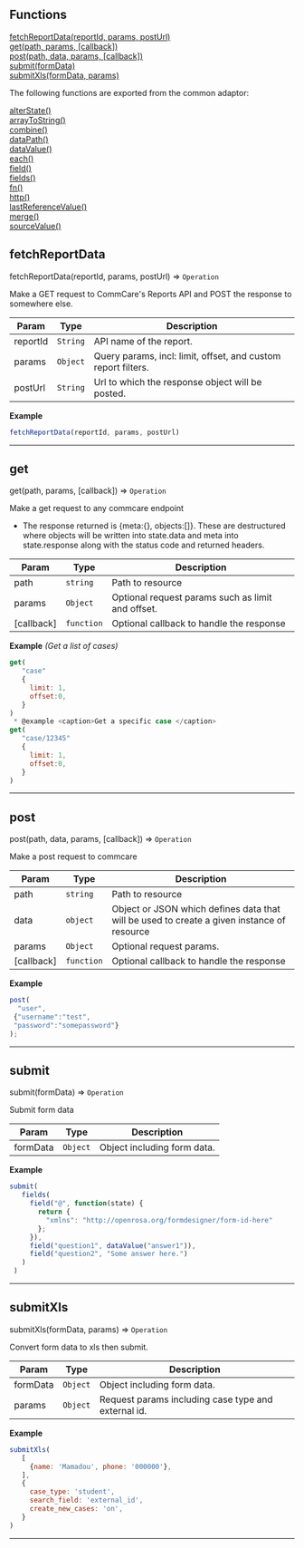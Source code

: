 ## Functions

<dl>
<dt>
    <a href="#fetchreportdata">fetchReportData(reportId, params, postUrl)</a></dt>
<dt>
    <a href="#get">get(path, params, [callback])</a></dt>
<dt>
    <a href="#post">post(path, data, params, [callback])</a></dt>
<dt>
    <a href="#submit">submit(formData)</a></dt>
<dt>
    <a href="#submitxls">submitXls(formData, params)</a></dt>
</dl>

The following functions are exported from the common adaptor:
<dl>
<dt>
    <a href="/adaptors/packages/common-docs#alterstate">alterState()</a>
</dt>
<dt>
    <a href="/adaptors/packages/common-docs#arraytostring">arrayToString()</a>
</dt>
<dt>
    <a href="/adaptors/packages/common-docs#combine">combine()</a>
</dt>
<dt>
    <a href="/adaptors/packages/common-docs#datapath">dataPath()</a>
</dt>
<dt>
    <a href="/adaptors/packages/common-docs#datavalue">dataValue()</a>
</dt>
<dt>
    <a href="/adaptors/packages/common-docs#each">each()</a>
</dt>
<dt>
    <a href="/adaptors/packages/common-docs#field">field()</a>
</dt>
<dt>
    <a href="/adaptors/packages/common-docs#fields">fields()</a>
</dt>
<dt>
    <a href="/adaptors/packages/common-docs#fn">fn()</a>
</dt>
<dt>
    <a href="/adaptors/packages/common-docs#http">http()</a>
</dt>
<dt>
    <a href="/adaptors/packages/common-docs#lastreferencevalue">lastReferenceValue()</a>
</dt>
<dt>
    <a href="/adaptors/packages/common-docs#merge">merge()</a>
</dt>
<dt>
    <a href="/adaptors/packages/common-docs#sourcevalue">sourceValue()</a>
</dt></dl>

## fetchReportData

fetchReportData(reportId, params, postUrl) ⇒ <code>Operation</code>

Make a GET request to CommCare's Reports API
and POST the response to somewhere else.


| Param | Type | Description |
| --- | --- | --- |
| reportId | <code>String</code> | API name of the report. |
| params | <code>Object</code> | Query params, incl: limit, offset, and custom report filters. |
| postUrl | <code>String</code> | Url to which the response object will be posted. |

**Example**  
```js
fetchReportData(reportId, params, postUrl)
```

* * *

## get

get(path, params, [callback]) ⇒ <code>Operation</code>

Make a get request to any commcare endpoint
- The response returned is {meta:{}, objects:[]}. These are destructured where objects will be written into state.data and meta into state.response along with the status code and returned headers.


| Param | Type | Description |
| --- | --- | --- |
| path | <code>string</code> | Path to resource |
| params | <code>Object</code> | Optional request params such as limit and offset. |
| [callback] | <code>function</code> | Optional callback to handle the response |

**Example** *(Get a list of cases)*  
```js
get(
   "case"
   {
     limit: 1,
     offset:0,
   }
)
 * @example <caption>Get a specific case </caption>
get(
   "case/12345"
   {
     limit: 1,
     offset:0,
   }
)
```

* * *

## post

post(path, data, params, [callback]) ⇒ <code>Operation</code>

Make a post request to commcare


| Param | Type | Description |
| --- | --- | --- |
| path | <code>string</code> | Path to resource |
| data | <code>object</code> | Object or JSON which defines data that will be used to create a given instance of resource |
| params | <code>Object</code> | Optional request params. |
| [callback] | <code>function</code> | Optional callback to handle the response |

**Example**  
```js
post(
  "user",
 {"username":"test",
 "password":"somepassword"}
);
```

* * *

## submit

submit(formData) ⇒ <code>Operation</code>

Submit form data


| Param | Type | Description |
| --- | --- | --- |
| formData | <code>Object</code> | Object including form data. |

**Example**  
```js
submit(
   fields(
     field("@", function(state) {
       return {
         "xmlns": "http://openrosa.org/formdesigner/form-id-here"
       };
     }),
     field("question1", dataValue("answer1")),
     field("question2", "Some answer here.")
   )
 )
```

* * *

## submitXls

submitXls(formData, params) ⇒ <code>Operation</code>

Convert form data to xls then submit.


| Param | Type | Description |
| --- | --- | --- |
| formData | <code>Object</code> | Object including form data. |
| params | <code>Object</code> | Request params including case type and external id. |

**Example**  
```js
submitXls(
   [
     {name: 'Mamadou', phone: '000000'},
   ],
   {
     case_type: 'student',
     search_field: 'external_id',
     create_new_cases: 'on',
   }
)
```

* * *


